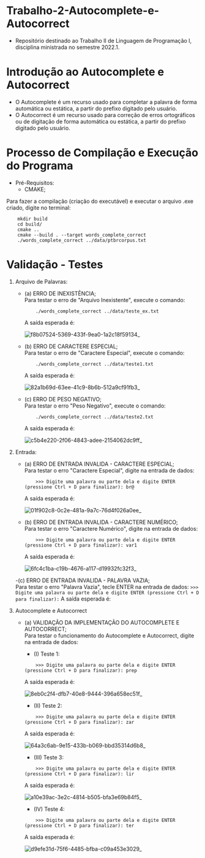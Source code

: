 # Trabalho-2-Autocomplete-e-Autocorrect
* Repositório destinado ao Trabalho II de Linguagem de Programação I, disciplina ministrada no semestre 2022.1.

# Introdução ao Autocomplete e Autocorrect
* O Autocomplete é um recurso usado para completar a palavra de forma automática ou estática, a partir do prefixo digitado pelo usuário.
* O Autocorrect é um recurso usado para correção de erros ortográficos ou de digitação de forma automática ou estática, a partir do prefixo digitado pelo usuário.

# Processo de Compilação e Execução do Programa
* Pré-Requisitos:
    - CMAKE; <br />

Para fazer a compilação (criação do executável) e executar o arquivo .exe criado, digite no terminal: <br />
```
    mkdir build
    cd build/
    cmake ..
    cmake --build . --target words_complete_correct
    ./words_complete_correct ../data/ptbrcorpus.txt
```
# Validação - Testes

1. Arquivo de Palavras:
    - (a) ERRO DE INEXISTÊNCIA;  <br />
        Para testar o erro de "Arquivo Inexistente", execute o comando:
        ```
            ./words_complete_correct ../data/teste_ex.txt
        ```
        A saída esperada é:
        
        ![f8b07524-5369-433f-9ea0-1a2c18f59134_](https://user-images.githubusercontent.com/82531511/174893542-e952489e-af22-491f-8f7d-24559b22ab9e.gif)


    - (b) ERRO DE CARACTERE ESPECIAL; <br />
        Para testar o erro de "Caractere Especial", execute o comando:
        ```
            ./words_complete_correct ../data/teste1.txt
        ```
        A saída esperada é:
        
        ![82a1b69d-63ee-41c9-8b6b-512a9cf91fb3_](https://user-images.githubusercontent.com/82531511/174893937-d9ab4a91-a813-416b-90b6-096ce92365df.gif)
        

    - (c) ERRO DE PESO NEGATIVO; <br />
        Para testar o erro "Peso Negativo", execute o comando:
        ```
            ./words_complete_correct ../data/teste2.txt
        ```
        A saída esperada é:
        
        ![c5b4e220-2f06-4843-adee-2154062dc9ff_](https://user-images.githubusercontent.com/82531511/174894295-5b749c7d-5a8e-4f50-9693-7b5583376490.gif)


2. Entrada:  
    - (a) ERRO DE ENTRADA INVALIDA - CARACTERE ESPECIAL; <br />
        Para testar o erro "Caractere Especial", digite na entrada de dados:
        ```
            >>> Digite uma palavra ou parte dela e digite ENTER (pressione Ctrl + D para finalizar): br@
        ```
        A saída esperada é:

        ![01f902c8-0c2e-481a-9a7c-76d4f026a0ee_](https://user-images.githubusercontent.com/82531511/174894779-cfa48c31-ad13-420f-adae-91960e703b19.gif)


    - (b) ERRO DE ENTRADA INVALIDA - CARACTERE NUMÉRICO; <br />
        Para testar o erro "Caractere Numérico", digite na entrada de dados:
        ```
            >>> Digite uma palavra ou parte dela e digite ENTER (pressione Ctrl + D para finalizar): var1
        ```
        A saída esperada é:

        ![6fc4c1ba-c19b-4676-a117-d19932fc32f3_](https://user-images.githubusercontent.com/82531511/174895934-05f81d11-b7cd-43ba-8c39-977d84726fdc.gif)
    

    -(c) ERRO DE ENTRADA INVALIDA - PALAVRA VAZIA; <br />
        Para testar o erro "Palavra Vazia", tecle ENTER na entrada de dados:
        ```
            >>> Digite uma palavra ou parte dela e digite ENTER (pressione Ctrl + D para finalizar):
        ```
        A saída esperada é:

    
3. Autocomplete e Autocorrect
    - (a) VALIDAÇÃO DA IMPLEMENTAÇÃO DO AUTOCOMPLETE E AUTOCORRECT; <br />
        Para testar o funcionamento do Autocomplete e Autocorrect, digite na entrada de dados:
        - (I) Teste 1:
        ```
            >>> Digite uma palavra ou parte dela e digite ENTER (pressione Ctrl + D para finalizar): prep
        ```
        A saída esperada é:
        
        ![8eb0c2f4-dfb7-40e8-9444-396a658ec51f_](https://user-images.githubusercontent.com/82531511/174896868-81786cbc-c93e-4c36-9c6c-2bdd13049907.gif)


        - (II) Teste 2:
        ```
            >>> Digite uma palavra ou parte dela e digite ENTER (pressione Ctrl + D para finalizar): zar
        ```
        A saída esperada é:
        
        ![64a3c6ab-9e15-433b-b069-bbd35314d6b8_](https://user-images.githubusercontent.com/82531511/174897577-3a550203-be41-4ef0-a22e-39e6a7ddcaeb.gif)


        - (III) Teste 3:
        ```
            >>> Digite uma palavra ou parte dela e digite ENTER (pressione Ctrl + D para finalizar): lir
        ```
        A saída esperada é:
        
        ![a10e39ac-3e2c-4814-b505-bfa3e69b84f5_](https://user-images.githubusercontent.com/82531511/174897801-5c9c9a98-2b6d-4ff2-a9ce-78adc63b5908.gif)

        
        - (IV) Teste 4:
        ```
            >>> Digite uma palavra ou parte dela e digite ENTER (pressione Ctrl + D para finalizar): ter
        ```
        A saída esperada é:
        
        ![d9efe31d-75f6-4485-bfba-c09a453e3029_](https://user-images.githubusercontent.com/82531511/174898020-cf848f61-4722-4815-9085-f881298f8ab7.gif)


        
